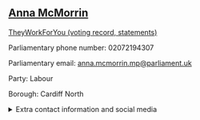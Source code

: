 ## <a href="https://members.parliament.uk/member/4632/contact">Anna McMorrin</a>

<a href="https://www.theyworkforyou.com/mp/25647/anna_mcmorrin/cardiff_north">TheyWorkForYou (voting record, statements)</a> 

Parliamentary phone number: 02072194307 

Parliamentary email: anna.mcmorrin.mp@parliament.uk 

Party: Labour 

Borough: Cardiff North 

<details><summary>Extra contact information and social media</summary> 
<li>Website: https://www.annamcmorrin.co.uk/</li>
<li>Twitter: https://twitter.com/annamcmorrin</li>
<li>Constituency office phone number: 02920624440</li>
<li>Constituency office email:</li>
<li>Facebook:</li>
<li>Instagram:</li>
<li>Youtube:</li>
<li>Linkedin:</li>
<li>Government department phone number:</li>
<li>Government department email:</li>
<li>Threads:</li>
<li>Party office phone number:</li>
<li>Party office email:</li>
<li>Tiktok:</li>
</details>